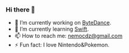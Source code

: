 ### Hi there 👋

- 🔭 I’m currently working on [ByteDance](https://www.bytedance.com/).
- 🌱 I’m currently learning [Swift](https://swift.org/).
- 📫 How to reach me: nemocdz@gmail.com
- ⚡ Fun fact: I love Nintendo&Pokemon.

<!--
**Nemocdz/Nemocdz** is a ✨ _special_ ✨ repository because its `README.md` (this file) appears on your GitHub profile.

Here are some ideas to get you started:

- 🔭 I’m currently working on ...
- 🌱 I’m currently learning ...
- 👯 I’m looking to collaborate on ...
- 🤔 I’m looking for help with ...
- 💬 Ask me about ...
- 📫 How to reach me: ...
- 😄 Pronouns: ...
- ⚡ Fun fact: ...
-->
